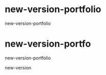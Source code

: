 # new-version-portfolio
new-version-portfolio

# new-version-portfo

new-version-portfolio


new-version

